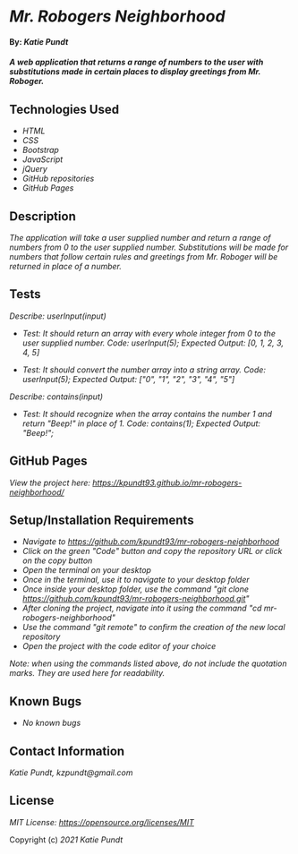 # _Mr. Robogers Neighborhood_

#### By: _**Katie Pundt**_

#### _A web application that returns a range of numbers to the user with substitutions made in certain places to display greetings from Mr. Roboger._

## Technologies Used

* _HTML_
* _CSS_
* _Bootstrap_
* _JavaScript_
* _jQuery_
* _GitHub repositories_
* _GitHub Pages_

## Description

_The application will take a user supplied number and return a range of numbers from 0 to the user supplied number. Substitutions will be made for numbers that follow certain rules and greetings from Mr. Roboger will be returned in place of a number._

## Tests
_Describe: userInput(input)_
* _Test: It should return an array with every whole integer from 0 to the user supplied number.
  Code: userInput(5);
  Expected Output: [0, 1, 2, 3, 4, 5]_

* _Test: It should convert the number array into a string array.
  Code: userInput(5);
  Expected Output: ["0", "1", "2", "3", "4", "5"]_

_Describe: contains(input)_
* _Test: It should recognize when the array contains the number 1 and return "Beep!" in place of 1.
  Code: contains(1);
  Expected Output: "Beep!";_

## GitHub Pages
_View the project here: https://kpundt93.github.io/mr-robogers-neighborhood/_

## Setup/Installation Requirements

* _Navigate to https://github.com/kpundt93/mr-robogers-neighborhood_
* _Click on the green "Code" button and copy the repository URL or click on the copy button_
* _Open the terminal on your desktop_
* _Once in the terminal, use it to navigate to your desktop folder_
* _Once inside your desktop folder, use the command "git clone https://github.com/kpundt93/mr-robogers-neighborhood.git"_
* _After cloning the project, navigate into it using the command "cd mr-robogers-neighborhood"_
* _Use the command "git remote" to confirm the creation of the new local repository_
* _Open the project with the code editor of your choice_

_Note: when using the commands listed above, do not include the quotation marks. They are used here for readability._

## Known Bugs

* _No known bugs_

## Contact Information
_Katie Pundt, kzpundt@gmail.com_

## License

_MIT License: https://opensource.org/licenses/MIT_

Copyright (c) _2021_ _Katie Pundt_